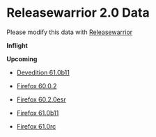 

Releasewarrior 2.0 Data
=======================

Please modify this data with [Releasewarrior](https://github.com/mozilla-releng/releasewarrior-2.0)

**Inflight**

**Upcoming**

* [Devedition 61.0b11](/upcoming/devedition/devedition-devedition-61.0b11.md)

* [Firefox 60.0.2](/upcoming/firefox/firefox-release-60.0.2.md)

* [Firefox 60.2.0esr](/upcoming/firefox/firefox-esr60-60.2.0esr.md)

* [Firefox 61.0b11](/upcoming/firefox/firefox-beta-61.0b11.md)

* [Firefox 61.0rc](/upcoming/firefox/firefox-release-rc-61.0rc.md)

